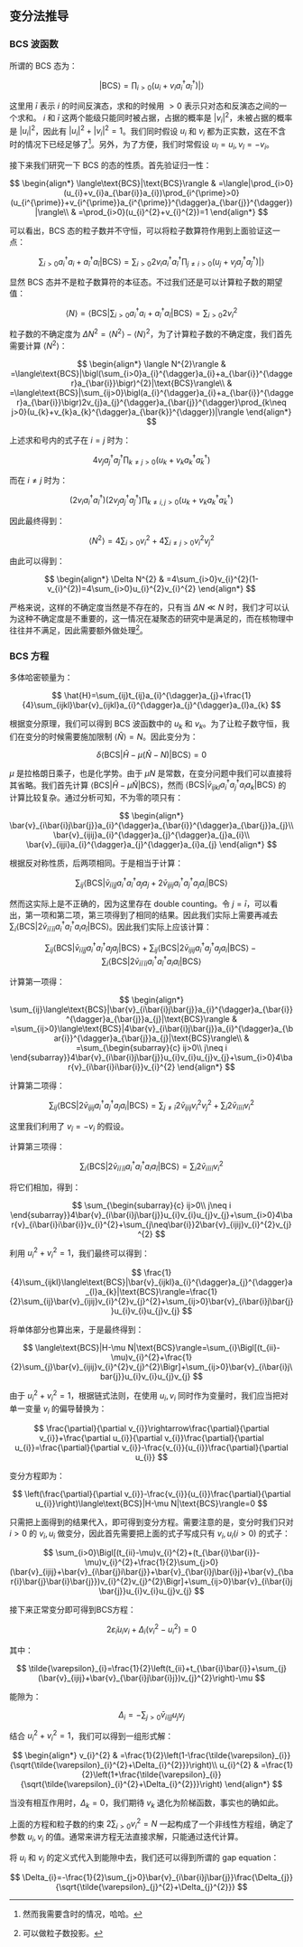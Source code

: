 ## 变分法推导

### BCS 波函数

所谓的 BCS 态为：

$$
|\text{BCS}\rangle=\prod_{i>0}(u_{i}+v_{i}a_{i}^{\dagger}a_{\bar{i}}^{\dagger})|\rangle
$$

这里用 $\bar{i}$ 表示 $i$ 的时间反演态，求和的时候用 $>0$ 表示只对态和反演态之间的一个求和。 $i$ 和 $\bar{i}$ 这两个能级只能同时被占据，占据的概率是 $\left|v_{i}\right|^{2}$，未被占据的概率是 $\left|u_{i}\right|^{2}$，因此有 $\left|u_{i}\right|^{2}+\left|v_{i}\right|^{2}=1$。我们同时假设 $u_i$ 和 $v_{i}$ 都为正实数，这在不含时的情况下已经足够了[^1]。另外，为了方便，我们时常假设 $u_{\bar{i}}=u_{i}, v_{\bar{i}}=-v_{i}$。

接下来我们研究一下 BCS 的态的性质。首先验证归一性：

$$
\begin{align*}
\langle\text{BCS}|\text{BCS}\rangle & =\langle|\prod_{i>0}(u_{i}+v_{i}a_{\bar{i}}a_{i})\prod_{i^{\prime}>0}(u_{i^{\prime}}+v_{i^{\prime}}a_{i^{\prime}}^{\dagger}a_{\bar{j}}^{\dagger})|\rangle\\
 & =\prod_{i>0}(u_{i}^{2}+v_{i}^{2})=1
\end{align*}
$$

可以看出，BCS 态的粒子数并不守恒，可以将粒子数算符作用到上面验证这一点：

$$
\sum_{i>0}a_{i}^{\dagger}a_{i}+a_{\bar{i}}^{\dagger}a_{\bar{i}}|\text{BCS}\rangle=\sum_{i>0}2v_{i}a_{i}^{\dagger}a_{\bar{i}}^{\dagger}\prod_{j\neq i>0}(u_{j}+v_{j}a_{j}^{\dagger}a_{\bar{j}}^{\dagger})|\rangle
$$

显然 BCS 态并不是粒子数算符的本征态。不过我们还是可以计算粒子数的期望值：

$$
\langle N\rangle=\langle\text{BCS}|\sum_{i>0}a_{i}^{\dagger}a_{i}+a_{\bar{i}}^{\dagger}a_{\bar{i}}|\text{BCS}\rangle=\sum_{i>0}2v_{i}^{2}
$$

粒子数的不确定度为 $\Delta N^{2}=\langle N^{2}\rangle-\langle N\rangle^{2}$，为了计算粒子数的不确定度，我们首先需要计算 $\langle N^{2}\rangle$：

$$
\begin{align*}
\langle N^{2}\rangle & =\langle\text{BCS}|\bigl(\sum_{i>0}a_{i}^{\dagger}a_{i}+a_{\bar{i}}^{\dagger}a_{\bar{i}}\bigr)^{2}|\text{BCS}\rangle\\
 & =\langle\text{BCS}|\sum_{ij>0}\bigl(a_{i}^{\dagger}a_{i}+a_{\bar{i}}^{\dagger}a_{\bar{i}}\bigr)2v_{j}a_{j}^{\dagger}a_{\bar{j}}^{\dagger}\prod_{k\neq j>0}(u_{k}+v_{k}a_{k}^{\dagger}a_{\bar{k}}^{\dagger})|\rangle
\end{align*}
$$

上述求和号内的式子在 $i=j$ 时为：

$$
4v_{j}a_{j}^{\dagger}a_{\bar{j}}^{\dagger}\prod_{k\neq j>0}(u_{k}+v_{k}a_{k}^{\dagger}a_{\bar{k}}^{\dagger})
$$

而在 $i\neq j$ 时为：

$$
(2v_{i}a_{i}^{\dagger}a_{\bar{i}}^{\dagger})(2v_{j}a_{j}^{\dagger}a_{\bar{j}}^{\dagger})\prod_{k\neq i,j>0}(u_{k}+v_{k}a_{k}^{\dagger}a_{\bar{k}}^{\dagger})
$$

因此最终得到：

$$
\langle N^{2}\rangle=4\sum_{i>0}v_{i}^{2}+4\sum_{i\neq j>0}v_{i}^{2}v_{j}^{2}
$$

由此可以得到：

$$
\begin{align*}
\Delta N^{2} & =4\sum_{i>0}v_{i}^{2}(1-v_{i}^{2})=4\sum_{i>0}u_{i}^{2}v_{i}^{2}
\end{align*}
$$

严格来说，这样的不确定度当然是不存在的，只有当 $\Delta N\ll N$ 时，我们才可以认为这种不确定度是不重要的，这一情况在凝聚态的研究中是满足的，而在核物理中往往并不满足，因此需要额外做处理[^2]。

### BCS 方程

多体哈密顿量为：

$$
\hat{H}=\sum_{ij}t_{ij}a_{i}^{\dagger}a_{j}+\frac{1}{4}\sum_{ijkl}\bar{v}_{ijkl}a_{i}^{\dagger}a_{j}^{\dagger}a_{l}a_{k}
$$

根据变分原理，我们可以得到 BCS 波函数中的 $u_{k}$ 和 $v_{k}$。为了让粒子数守恒，我们在变分的时候需要施加限制 $\langle \hat{N}\rangle=N$。因此变分为：

$$
\delta\langle\text{BCS}|\hat{H}-\mu (\hat{N}-N)|\text{BCS}\rangle=0
$$

$\mu$ 是拉格朗日乘子，也是化学势。由于 $\mu N$ 是常数，在变分问题中我们可以直接将其省略。我们首先计算 $\langle\text{BCS}|\hat{H}-\mu \hat{N}|\text{BCS}\rangle$，然而 $\langle\text{BCS}|\bar{v}_{ijkl}a_{i}^{\dagger}a_{j}^{\dagger}a_{l}a_{k}|\text{BCS}\rangle$ 的计算比较复杂。通过分析可知，不为零的项只有：

$$
\begin{align*}
\bar{v}_{i\bar{i}j\bar{j}}a_{i}^{\dagger}a_{\bar{i}}^{\dagger}a_{\bar{j}}a_{j}\\
\bar{v}_{ijij}a_{i}^{\dagger}a_{j}^{\dagger}a_{j}a_{i}\\
\bar{v}_{ijji}a_{i}^{\dagger}a_{j}^{\dagger}a_{i}a_{j}
\end{align*}
$$

根据反对称性质，后两项相同。于是相当于计算：

$$
\sum_{ij}\langle\text{BCS}|\bar{v}_{i\bar{i}j\bar{j}}a_{i}^{\dagger}a_{\bar{i}}^{\dagger}a_{\bar{j}}a_{j}+2\bar{v}_{ijij}a_{i}^{\dagger}a_{j}^{\dagger}a_{j}a_{i}|\text{BCS}\rangle
$$

然而这实际上是不正确的，因为这里存在 double counting。令 $j=\bar{i}$，可以看出，第一项和第二项，第三项得到了相同的结果。因此我们实际上需要再减去 $\sum_{i}\langle\text{BCS}|2\bar{v}_{i\bar{i}\bar{i}i}a_{i}^{\dagger}a_{\bar{i}}^{\dagger}a_{i}a_{\bar{i}}|\text{BCS}\rangle$。因此我们实际上应该计算：

$$
\sum_{ij}\langle\text{BCS}|\bar{v}_{i\bar{i}j\bar{j}}a_{i}^{\dagger}a_{\bar{i}}^{\dagger}a_{\bar{j}}a_{j}|\text{BCS}\rangle+\sum_{ij}\langle\text{BCS}|2\bar{v}_{ijij}a_{i}^{\dagger}a_{j}^{\dagger}a_{j}a_{i}|\text{BCS}\rangle - \sum_{i}\langle\text{BCS}|2\bar{v}_{i\bar{i}\bar{i}i}a_{i}^{\dagger}a_{\bar{i}}^{\dagger}a_{i}a_{\bar{i}}|\text{BCS}\rangle
$$

计算第一项得：

$$
\begin{align*}
\sum_{ij}\langle\text{BCS}|\bar{v}_{i\bar{i}j\bar{j}}a_{i}^{\dagger}a_{\bar{i}}^{\dagger}a_{\bar{j}}a_{j}|\text{BCS}\rangle & =\sum_{ij>0}\langle\text{BCS}|4\bar{v}_{i\bar{i}j\bar{j}}a_{i}^{\dagger}a_{\bar{i}}^{\dagger}a_{\bar{j}}a_{j}|\text{BCS}\rangle\\
 & =\sum_{\begin{subarray}{c}
ij>0\\
j\neq i
\end{subarray}}4\bar{v}_{i\bar{i}j\bar{j}}u_{i}v_{i}u_{j}v_{j}+\sum_{i>0}4\bar{v}_{i\bar{i}i\bar{i}}v_{i}^{2}
\end{align*}
$$

计算第二项得：

$$
\sum_{ij}\langle\text{BCS}|2\bar{v}_{ijij}a_{i}^{\dagger}a_{j}^{\dagger}a_{j}a_{i}|\text{BCS}\rangle=\sum_{j\neq\bar{i}}2\bar{v}_{ijij}v_{i}^{2}v_{j}^{2}+\sum_{i}2\bar{v}_{i\bar{i}i\bar{i}}v_{i}^{2}
$$

这里我们利用了 $v_{\bar{i}}=-v_{i}$ 的假设。

计算第三项得：

$$
\sum_{i}\langle\text{BCS}|2\bar{v}_{i\bar{i}\bar{i}i}a_{i}^{\dagger}a_{\bar{i}}^{\dagger}a_{i}a_{\bar{i}}|\text{BCS}\rangle=\sum_{i}2\bar{v}_{i\bar{i}i\bar{i}}v_{i}^{2}
$$

将它们相加，得到：

$$
\sum_{\begin{subarray}{c}
ij>0\\
j\neq i
\end{subarray}}4\bar{v}_{i\bar{i}j\bar{j}}u_{i}v_{i}u_{j}v_{j}+\sum_{i>0}4\bar{v}_{i\bar{i}i\bar{i}}v_{i}^{2}+\sum_{j\neq\bar{i}}2\bar{v}_{ijij}v_{i}^{2}v_{j}^{2}
$$

利用 $u_{i}^{2}+v_{i}^{2}=1$，我们最终可以得到：

$$
\frac{1}{4}\sum_{ijkl}\langle\text{BCS}|\bar{v}_{ijkl}a_{i}^{\dagger}a_{j}^{\dagger}a_{l}a_{k}|\text{BCS}\rangle=\frac{1}{2}\sum_{ij}\bar{v}_{ijij}v_{i}^{2}v_{j}^{2}+\sum_{ij>0}\bar{v}_{i\bar{i}j\bar{j}}u_{i}v_{i}u_{j}v_{j}
$$

将单体部分也算出来，于是最终得到：

$$
\langle\text{BCS}|H-\mu N|\text{BCS}\rangle=\sum_{i}\Bigl[(t_{ii}-\mu)v_{i}^{2}+\frac{1}{2}\sum_{j}\bar{v}_{ijij}v_{i}^{2}v_{j}^{2}\Bigr]+\sum_{ij>0}\bar{v}_{i\bar{i}j\bar{j}}u_{i}v_{i}u_{j}v_{j}
$$

由于 $u_{i}^{2}+v_{i}^{2}=1$，根据链式法则，在使用 $u_{i}, v_{i}$ 同时作为变量时，我们应当把对单一变量 $v_{i}$ 的偏导替换为：

$$
\frac{\partial}{\partial v_{i}}\rightarrow\frac{\partial}{\partial v_{i}}+\frac{\partial u_{i}}{\partial v_{i}}\frac{\partial}{\partial u_{i}}=\frac{\partial}{\partial v_{i}}-\frac{v_{i}}{u_{i}}\frac{\partial}{\partial u_{i}}
$$

变分方程即为：

$$
\left(\frac{\partial}{\partial v_{i}}-\frac{v_{i}}{u_{i}}\frac{\partial}{\partial u_{i}}\right)\langle\text{BCS}|H-\mu N|\text{BCS}\rangle=0
$$

只需把上面得到的结果代入，即可得到变分方程。需要注意的是，变分时我们只对 $i>0$ 的 $v_{i}, u_{i}$ 做变分，因此首先需要把上面的式子写成只有 $v_{i}, u_{i}(i>0)$ 的式子：

$$
\sum_{i>0}\Bigl[(t_{ii}-\mu)v_{i}^{2}+(t_{\bar{i}\bar{i}}-\mu)v_{i}^{2}+\frac{1}{2}\sum_{j>0}(\bar{v}_{ijij}+\bar{v}_{i\bar{j}i\bar{j}}+\bar{v}_{\bar{i}j\bar{i}j}+\bar{v}_{\bar{i}\bar{j}\bar{i}\bar{j}})v_{i}^{2}v_{j}^{2}\Bigr]+\sum_{ij>0}\bar{v}_{i\bar{i}j\bar{j}}u_{i}v_{i}u_{j}v_{j}
$$

接下来正常变分即可得到BCS方程：

$$
2\tilde{\varepsilon}_{i}u_{i}v_{i}+\Delta_{i}(v_{i}^{2}-u_{i}^{2})=0
$$

其中：

$$
\tilde{\varepsilon}_{i}=\frac{1}{2}\left(t_{ii}+t_{\bar{i}\bar{i}}+\sum_{j}(\bar{v}_{ijij}+\bar{v}_{\bar{i}j\bar{i}j})v_{j}^{2}\right)-\mu
$$

能隙为：

$$
\Delta_{i}=-\sum_{j>0}\bar{v}_{i\bar{i}j\bar{j}}u_{j}v_{j}
$$

结合 $u_{i}^{2}+v_{i}^{2}=1$，我们可以得到一组形式解：

$$
\begin{align*}
v_{i}^{2} & =\frac{1}{2}\left(1-\frac{\tilde{\varepsilon}_{i}}{\sqrt{\tilde{\varepsilon}_{i}^{2}+\Delta_{i}^{2}}}\right)\\
u_{i}^{2} & =\frac{1}{2}\left(1+\frac{\tilde{\varepsilon}_{i}}{\sqrt{\tilde{\varepsilon}_{i}^{2}+\Delta_{i}^{2}}}\right)
\end{align*}
$$

当没有相互作用时，$\Delta_{k}=0$，我们期待 $v_{k}$ 退化为阶梯函数，事实也的确如此。

上面的方程和粒子数的约束 $2\sum_{i>0}v_{i}^{2}=N$ 一起构成了一个非线性方程组，确定了参数 $u_{i}, v_{i}$ 的值。通常来讲方程无法直接求解，只能通过迭代计算。

将 $u_{i}$ 和 $v_{i}$ 的定义式代入到能隙中去，我们还可以得到所谓的 gap equation：

$$
\Delta_{i}=-\frac{1}{2}\sum_{j>0}\bar{v}_{i\bar{i}j\bar{j}}\frac{\Delta_{j}}{\sqrt{\tilde{\varepsilon}_{j}^{2}+\Delta_{j}^{2}}}
$$

[^1]: 然而我需要含时的情况，哈哈。
[^2]: 可以做粒子数投影。

